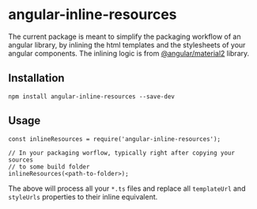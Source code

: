 # angular-inline-resources

The current package is meant to simplify the packaging workflow of an angular library, by inlining the html templates and the stylesheets of your angular components. The inlining logic is from [@angular/material2](https://github.com/angular/material2) library.

## Installation

```
npm install angular-inline-resources --save-dev
```

## Usage

```
const inlineResources = require('angular-inline-resources');

// In your packaging worflow, typically right after copying your sources
// to some build folder
inlineResources(<path-to-folder>);
```

The above will process all your `*.ts` files _<path-to-folder>_ and replace all `templateUrl` and `styleUrls` properties to their inline equivalent.
